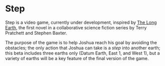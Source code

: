 # Step

Step is a video game, currently under development, inspired by [The Long Earth](https://en.wikipedia.org/wiki/The_Long_Earth), the first novel in a collaborative science fiction series by Terry Pratchett and Stephen Baxter.

The purpose of the game is to help Joshua reach his goal by avoiding the obstacles; the only action that Joshua can take is a *step* into another earth; this beta includes three earths only (Datum Earth, East 1, and West 1), but a variety of earths will be a key feature of the final version of the game.

